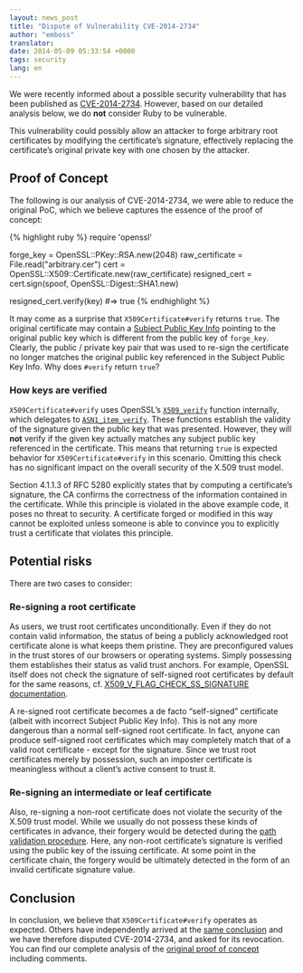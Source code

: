 ```yaml
---
layout: news_post
title: "Dispute of Vulnerability CVE-2014-2734"
author: "emboss"
translator:
date: 2014-05-09 05:33:54 +0000
tags: security
lang: en
---
```


We were recently informed about a possible security vulnerability that has
been published as
[CVE-2014-2734](http://cve.mitre.org/cgi-bin/cvename.cgi?name=CVE-2014-2734).
However, based on our detailed analysis below, we do **not** consider Ruby
to be vulnerable.

This vulnerability could possibly allow an attacker to forge arbitrary root
certificates by modifying the certificate’s signature, effectively replacing
the certificate’s original private key with one chosen by the attacker.

## Proof of Concept

The following is our analysis of CVE-2014-2734, we were able to reduce the
original PoC, which we believe captures the essence of the proof of concept:

{% highlight ruby %}
require 'openssl'

forge_key = OpenSSL::PKey::RSA.new(2048)
raw_certificate = File.read("arbitrary.cer")
cert = OpenSSL::X509::Certificate.new(raw_certificate)
resigned_cert = cert.sign(spoof, OpenSSL::Digest::SHA1.new)

resigned_cert.verify(key) #=> true
{% endhighlight %}

It may come as a surprise that `X509Certificate#verify` returns `true`.
The original certificate may contain a
[Subject Public Key Info](http://tools.ietf.org/html/rfc5280#section-4.1.2.7)
pointing to the original public key which is different from the public key of
`forge_key`.  Clearly, the public / private key pair that was used to re-sign
the certificate no longer matches the original public key referenced in the
Subject Public Key Info. Why does `#verify` return `true`?

### How keys are verified

`X509Certificate#verify` uses OpenSSL’s
[`X509_verify`](https://github.com/openssl/openssl/blob/master/crypto/x509/x_all.c#L74)
function internally, which delegates to
[`ASN1_item_verify`](https://github.com/openssl/openssl/blob/master/crypto/asn1/a_verify.c#L134).
These functions establish the validity of the signature given the public key
that was presented. However, they will **not** verify if the given key
actually matches any subject public key referenced in the certificate.
This means that returning `true` is expected behavior for `X509Certificate#verify`
in this scenario. Omitting this check has no significant impact on the overall
security of the X.509 trust model.

Section 4.1.1.3 of RFC 5280 explicitly states that by computing a
certificate’s signature, the CA confirms the correctness of the information
contained in the certificate. While this principle is violated in the above
example code, it poses no threat to security. A certificate forged or modified
in this way cannot be exploited unless someone is able to convince you to
explicitly trust a certificate that violates this principle.

## Potential risks

There are two cases to consider:

### Re-signing a root certificate

As users, we trust root certificates unconditionally. Even if they do not
contain valid information, the status of being a publicly acknowledged root
certificate alone is what keeps them pristine. They are preconfigured values
in the trust stores of our browsers or operating systems. Simply possessing
them establishes their status as valid trust anchors. For example, OpenSSL
itself does not check the signature of self-signed root certificates by
default for the same reasons,
cf. [X509_V_FLAG_CHECK_SS_SIGNATURE documentation](https://www.openssl.org/docs/crypto/X509_VERIFY_PARAM_set_flags.html).

A re-signed root certificate becomes a de facto “self-signed” certificate
(albeit with incorrect Subject Public Key Info). This is not any more
dangerous than a normal self-signed root certificate. In fact, anyone can
produce self-signed root certificates which may completely match that of a
valid root certificate - except for the signature. Since we trust root
certificates merely by possession, such an imposter certificate is meaningless
without a client’s active consent to trust it.

### Re-signing an intermediate or leaf certificate

Also, re-signing a non-root certificate does not violate the security of the
X.509 trust model. While we usually do not possess these kinds of certificates
in advance, their forgery would be detected during the
[path validation procedure](http://tools.ietf.org/html/rfc5280#section-6).
Here, any non-root certificate’s signature is verified using the public key
of the issuing certificate. At some point in the certificate chain, the forgery
would be ultimately detected in the form of an invalid certificate signature
value.

## Conclusion

In conclusion, we believe that `X509Certificate#verify` operates as expected.
Others have independently arrived at the
[same conclusion](https://github.com/adrienthebo/cve-2014-2734/)
and we have therefore disputed CVE-2014-2734, and asked for its revocation.
You can find our complete analysis of the
[original proof of concept](https://gist.github.com/emboss/91696b56cd227c8a0c13)
including comments.
